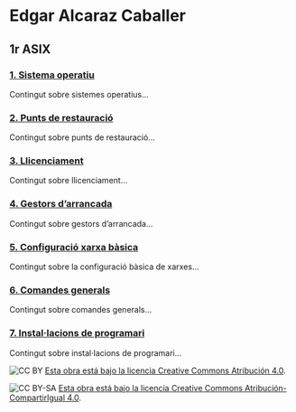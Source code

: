 # Edgar Alcaraz Caballer
## 1r ASIX

### [1. Sistema operatiu](sistema-operatiu.md)
Contingut sobre sistemes operatius...

### [2. Punts de restauració](punts-restauracio.md)
Contingut sobre punts de restauració...

### [3. Llicenciament](llicenciament.md)
Contingut sobre llicenciament...

### [4. Gestors d’arrancada](gestors-darrancada.md)
Contingut sobre gestors d’arrancada...

### [5. Configuració xarxa bàsica](Configuracio-xarxa-basica.md)
Contingut sobre la configuració bàsica de xarxes...

### [6. Comandes generals](comandes-generals.md)
Contingut sobre comandes generals...

### [7. Instal·lacions de programari](Instalacions-de-programari.md)
Contingut sobre instal·lacions de programari...

![CC BY](https://licensebuttons.net/l/by/4.0/88x31.png)
[Esta obra está bajo la licencia Creative Commons Atribución 4.0](https://creativecommons.org/licenses/by/4.0/).

![CC BY-SA](https://licensebuttons.net/l/by-sa/4.0/88x31.png)
[Esta obra está bajo la licencia Creative Commons Atribución-CompartirIgual 4.0](https://creativecommons.org/licenses/by-sa/4.0/).
